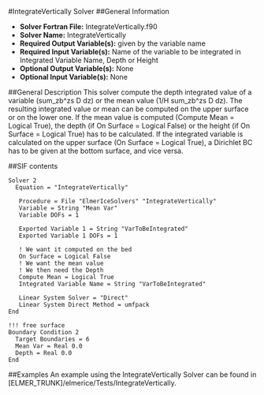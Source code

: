 #IntegrateVertically Solver
##General Information
- **Solver Fortran File:** IntegrateVertically.f90
- **Solver Name:** IntegrateVertically
- **Required Output Variable(s):** given by the variable name
- **Required Input Variable(s):** Name of the variable to be integrated in Integrated Variable Name, Depth or Height
- **Optional Output Variable(s):** None
- **Optional Input Variable(s):** None

##General Description
This solver compute the depth integrated value of a variable (sum_zb^zs D dz) or the mean value (1/H sum_zb^zs D dz). The resulting integrated value or mean can be computed on the upper surface or on the lower one. If the mean value is computed (Compute Mean = Logical True), the depth (if On Surface = Logical False) or the height (if On Surface = Logical True) has to be calculated. If the integrated variable is calculated on the upper surface (On Surface = Logical True), a Dirichlet BC has to be given at the bottom surface, and vice versa.

##SIF contents
```
Solver 2
  Equation = "IntegrateVertically"

   Procedure = File "ElmerIceSolvers" "IntegrateVertically"
   Variable = String "Mean Var"
   Variable DOFs = 1

   Exported Variable 1 = String "VarToBeIntegrated"
   Exported Variable 1 DOFs = 1

   ! We want it computed on the bed
   On Surface = Logical False
   ! We want the mean value
   ! We then need the Depth
   Compute Mean = Logical True
   Integrated Variable Name = String "VarToBeIntegrated"

   Linear System Solver = "Direct"
   Linear System Direct Method = umfpack
End

!!! free surface
Boundary Condition 2
  Target Boundaries = 6
  Mean Var = Real 0.0
  Depth = Real 0.0
End
```

##Examples
An example using the IntegrateVertically Solver can be found in [ELMER_TRUNK]/elmerice/Tests/IntegrateVertically.
